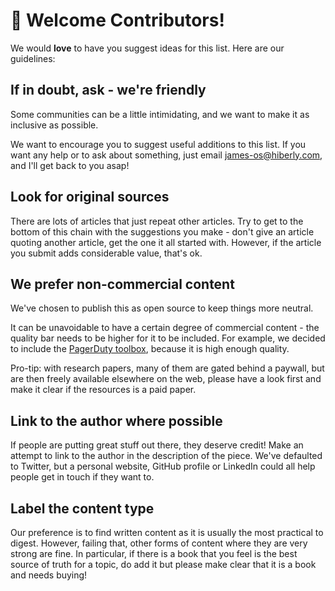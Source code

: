 # 🎉 Welcome Contributors!

We would **love** to have you suggest ideas for this list. Here are our guidelines:

## If in doubt, ask - we're friendly

Some communities can be a little intimidating, and we want to make it as inclusive as possible.

We want to encourage you to suggest useful additions to this list. If you want any help or to ask about something, just email james-os@hiberly.com, and I'll get back to you asap!

## Look for original sources

There are lots of articles that just repeat other articles. Try to get to the bottom of this chain with the suggestions you make - don't give an article quoting another article, get the one it all started with. However, if the article you submit adds considerable value, that's ok.

## We prefer non-commercial content

We've chosen to publish this as open source to keep things more neutral.

It can be unavoidable to have a certain degree of commercial content - the quality bar needs to be higher for it to be included. For example, we decided to include the [PagerDuty toolbox](https://postmortems.pagerduty.com/), because it is high enough quality.

Pro-tip: with research papers, many of them are gated behind a paywall, but are then freely available elsewhere on the web, please have a look first and make it clear if the resources is a paid paper.

## Link to the author where possible

If people are putting great stuff out there, they deserve credit! Make an attempt to link to the author in the description of the piece. We've defaulted to Twitter, but a personal website, GitHub profile or LinkedIn could all help people get in touch if they want to.

## Label the content type

Our preference is to find written content as it is usually the most practical to digest. However, failing that, other forms of content where they are very strong are fine. In particular, if there is a book that you feel is the best source of truth for a topic, do add it but please make clear that it is a book and needs buying!
